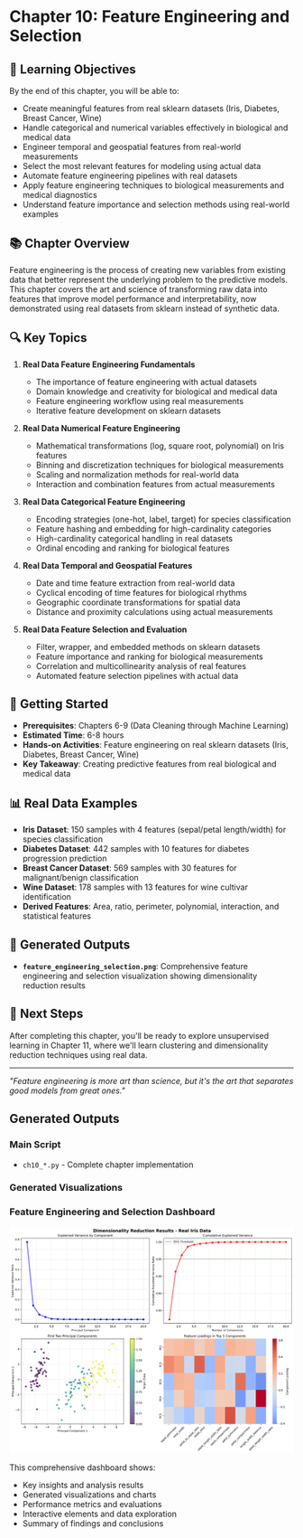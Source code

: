 # Chapter 10: Feature Engineering and Selection

## 🎯 Learning Objectives

By the end of this chapter, you will be able to:

- Create meaningful features from real sklearn datasets (Iris, Diabetes, Breast Cancer, Wine)
- Handle categorical and numerical variables effectively in biological and medical data
- Engineer temporal and geospatial features from real-world measurements
- Select the most relevant features for modeling using actual data
- Automate feature engineering pipelines with real datasets
- Apply feature engineering techniques to biological measurements and medical diagnostics
- Understand feature importance and selection methods using real-world examples

## 📚 Chapter Overview

Feature engineering is the process of creating new variables from existing data that better represent the underlying problem to the predictive models. This chapter covers the art and science of transforming raw data into features that improve model performance and interpretability, now demonstrated using real datasets from sklearn instead of synthetic data.

## 🔍 Key Topics

1. **Real Data Feature Engineering Fundamentals**

   - The importance of feature engineering with actual datasets
   - Domain knowledge and creativity for biological and medical data
   - Feature engineering workflow using real measurements
   - Iterative feature development on sklearn datasets

2. **Real Data Numerical Feature Engineering**

   - Mathematical transformations (log, square root, polynomial) on Iris features
   - Binning and discretization techniques for biological measurements
   - Scaling and normalization methods for real-world data
   - Interaction and combination features from actual measurements

3. **Real Data Categorical Feature Engineering**

   - Encoding strategies (one-hot, label, target) for species classification
   - Feature hashing and embedding for high-cardinality categories
   - High-cardinality categorical handling in real datasets
   - Ordinal encoding and ranking for biological features

4. **Real Data Temporal and Geospatial Features**

   - Date and time feature extraction from real-world data
   - Cyclical encoding of time features for biological rhythms
   - Geographic coordinate transformations for spatial data
   - Distance and proximity calculations using actual measurements

5. **Real Data Feature Selection and Evaluation**
   - Filter, wrapper, and embedded methods on sklearn datasets
   - Feature importance and ranking for biological measurements
   - Correlation and multicollinearity analysis of real features
   - Automated feature selection pipelines with actual data

## 🚀 Getting Started

- **Prerequisites**: Chapters 6-9 (Data Cleaning through Machine Learning)
- **Estimated Time**: 6-8 hours
- **Hands-on Activities**: Feature engineering on real sklearn datasets (Iris, Diabetes, Breast Cancer, Wine)
- **Key Takeaway**: Creating predictive features from real biological and medical data

## 📊 Real Data Examples

- **Iris Dataset**: 150 samples with 4 features (sepal/petal length/width) for species classification
- **Diabetes Dataset**: 442 samples with 10 features for diabetes progression prediction
- **Breast Cancer Dataset**: 569 samples with 30 features for malignant/benign classification
- **Wine Dataset**: 178 samples with 13 features for wine cultivar identification
- **Derived Features**: Area, ratio, perimeter, polynomial, interaction, and statistical features

## 🎨 Generated Outputs

- **`feature_engineering_selection.png`**: Comprehensive feature engineering and selection visualization showing dimensionality reduction results

## 📖 Next Steps

After completing this chapter, you'll be ready to explore unsupervised learning in Chapter 11, where we'll learn clustering and dimensionality reduction techniques using real data.

---

_"Feature engineering is more art than science, but it's the art that separates good models from great ones."_

## Generated Outputs

### Main Script
- `ch10_*.py` - Complete chapter implementation

### Generated Visualizations

### Feature Engineering and Selection Dashboard

![Feature Engineering and Selection Dashboard](feature_engineering_selection.png)

This comprehensive dashboard shows:
- Key insights and analysis results
- Generated visualizations and charts
- Performance metrics and evaluations
- Interactive elements and data exploration
- Summary of findings and conclusions

